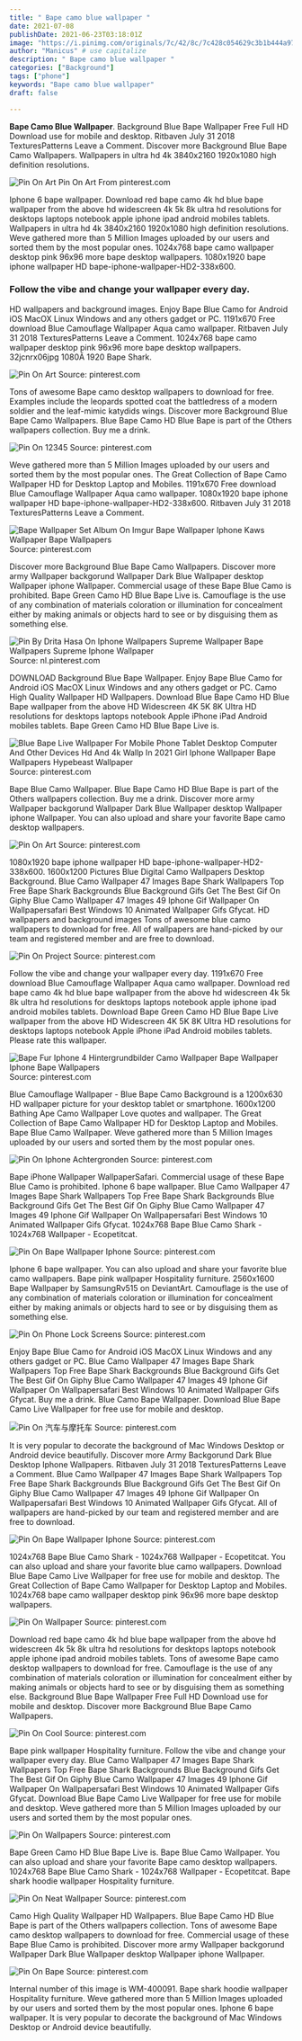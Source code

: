 ```yaml
---
title: " Bape camo blue wallpaper "
date: 2021-07-08
publishDate: 2021-06-23T03:18:01Z
image: "https://i.pinimg.com/originals/7c/42/8c/7c428c054629c3b1b444a97119d28b8a.jpg"
author: "Manicus" # use capitalize
description: " Bape camo blue wallpaper "
categories: ["Background"]
tags: ["phone"]
keywords: "Bape camo blue wallpaper"
draft: false

---
```



**Bape Camo Blue Wallpaper**. Background Blue Bape Wallpaper Free Full HD Download use for mobile and desktop. Ritbaven July 31 2018 TexturesPatterns Leave a Comment. Discover more Background Blue Bape Camo Wallpapers. Wallpapers in ultra hd 4k 3840x2160 1920x1080 high definition resolutions.

![Pin On Art](https://i.pinimg.com/736x/a4/4e/86/a44e86ea12b7280c1e3c9ee1c55d5fb1.jpg "Pin On Art")
Pin On Art From pinterest.com


Iphone 6 bape wallpaper. Download red bape camo 4k hd blue bape wallpaper from the above hd widescreen 4k 5k 8k ultra hd resolutions for desktops laptops notebook apple iphone ipad android mobiles tablets. Wallpapers in ultra hd 4k 3840x2160 1920x1080 high definition resolutions. Weve gathered more than 5 Million Images uploaded by our users and sorted them by the most popular ones. 1024x768 bape camo wallpaper desktop pink 96x96 more bape desktop wallpapers. 1080x1920 bape iphone wallpaper HD bape-iphone-wallpaper-HD2-338x600.

### Follow the vibe and change your wallpaper every day.

HD wallpapers and background images. Enjoy Bape Blue Camo for Android iOS MacOX Linux Windows and any others gadget or PC. 1191x670 Free download Blue Camouflage Wallpaper Aqua camo wallpaper. Ritbaven July 31 2018 TexturesPatterns Leave a Comment. 1024x768 bape camo wallpaper desktop pink 96x96 more bape desktop wallpapers. 32jcnrx06jpg 1080Ã 1920 Bape Shark.


![Pin On Art](https://i.pinimg.com/736x/ed/ab/2e/edab2ebcaae39d5e551ad639cfb8c1fb.jpg "Pin On Art")
Source: pinterest.com

Tons of awesome Bape camo desktop wallpapers to download for free. Examples include the leopards spotted coat the battledress of a modern soldier and the leaf-mimic katydids wings. Discover more Background Blue Bape Camo Wallpapers. Blue Bape Camo HD Blue Bape is part of the Others wallpapers collection. Buy me a drink.

![Pin On 12345](https://i.pinimg.com/736x/56/f3/66/56f366610aa6b24655bb752ebd8909a6.jpg "Pin On 12345")
Source: pinterest.com

Weve gathered more than 5 Million Images uploaded by our users and sorted them by the most popular ones. The Great Collection of Bape Camo Wallpaper HD for Desktop Laptop and Mobiles. 1191x670 Free download Blue Camouflage Wallpaper Aqua camo wallpaper. 1080x1920 bape iphone wallpaper HD bape-iphone-wallpaper-HD2-338x600. Ritbaven July 31 2018 TexturesPatterns Leave a Comment.

![Bape Wallpaper Set Album On Imgur Bape Wallpaper Iphone Kaws Wallpaper Bape Wallpapers](https://i.pinimg.com/originals/06/e3/26/06e3261c1fd79bdc62992654adc74452.png "Bape Wallpaper Set Album On Imgur Bape Wallpaper Iphone Kaws Wallpaper Bape Wallpapers")
Source: pinterest.com

Discover more Background Blue Bape Camo Wallpapers. Discover more army Wallpaper backgorund Wallpaper Dark Blue Wallpaper desktop Wallpaper iphone Wallpaper. Commercial usage of these Bape Blue Camo is prohibited. Bape Green Camo HD Blue Bape Live is. Camouflage is the use of any combination of materials coloration or illumination for concealment either by making animals or objects hard to see or by disguising them as something else.

![Pin By Drita Hasa On Iphone Wallpapers Supreme Wallpaper Bape Wallpapers Supreme Iphone Wallpaper](https://i.pinimg.com/736x/05/b1/88/05b1889fa6aa34154460fe6e47679c61.jpg "Pin By Drita Hasa On Iphone Wallpapers Supreme Wallpaper Bape Wallpapers Supreme Iphone Wallpaper")
Source: nl.pinterest.com

DOWNLOAD Background Blue Bape Wallpaper. Enjoy Bape Blue Camo for Android iOS MacOX Linux Windows and any others gadget or PC. Camo High Quality Wallpaper HD Wallpapers. Download Blue Bape Camo HD Blue Bape wallpaper from the above HD Widescreen 4K 5K 8K Ultra HD resolutions for desktops laptops notebook Apple iPhone iPad Android mobiles tablets. Bape Green Camo HD Blue Bape Live is.

![Blue Bape Live Wallpaper For Mobile Phone Tablet Desktop Computer And Other Devices Hd And 4k Wallp In 2021 Girl Iphone Wallpaper Bape Wallpapers Hypebeast Wallpaper](https://i.pinimg.com/originals/81/79/e5/8179e5842a25bfd6cd918453b67dbf99.jpg "Blue Bape Live Wallpaper For Mobile Phone Tablet Desktop Computer And Other Devices Hd And 4k Wallp In 2021 Girl Iphone Wallpaper Bape Wallpapers Hypebeast Wallpaper")
Source: pinterest.com

Bape Blue Camo Wallpaper. Blue Bape Camo HD Blue Bape is part of the Others wallpapers collection. Buy me a drink. Discover more army Wallpaper backgorund Wallpaper Dark Blue Wallpaper desktop Wallpaper iphone Wallpaper. You can also upload and share your favorite Bape camo desktop wallpapers.

![Pin On Art](https://i.pinimg.com/736x/a4/4e/86/a44e86ea12b7280c1e3c9ee1c55d5fb1.jpg "Pin On Art")
Source: pinterest.com

1080x1920 bape iphone wallpaper HD bape-iphone-wallpaper-HD2-338x600. 1600x1200 Pictures Blue Digital Camo Wallpapers Desktop Background. Blue Camo Wallpaper 47 Images Bape Shark Wallpapers Top Free Bape Shark Backgrounds Blue Background Gifs Get The Best Gif On Giphy Blue Camo Wallpaper 47 Images 49 Iphone Gif Wallpaper On Wallpapersafari Best Windows 10 Animated Wallpaper Gifs Gfycat. HD wallpapers and background images Tons of awesome blue camo wallpapers to download for free. All of wallpapers are hand-picked by our team and registered member and are free to download.

![Pin On Project](https://i.pinimg.com/originals/67/29/f0/6729f05969a779e1c5a24a0144a95169.png "Pin On Project")
Source: pinterest.com

Follow the vibe and change your wallpaper every day. 1191x670 Free download Blue Camouflage Wallpaper Aqua camo wallpaper. Download red bape camo 4k hd blue bape wallpaper from the above hd widescreen 4k 5k 8k ultra hd resolutions for desktops laptops notebook apple iphone ipad android mobiles tablets. Download Bape Green Camo HD Blue Bape Live wallpaper from the above HD Widescreen 4K 5K 8K Ultra HD resolutions for desktops laptops notebook Apple iPhone iPad Android mobiles tablets. Please rate this wallpaper.

![Bape Fur Iphone 4 Hintergrundbilder Camo Wallpaper Bape Wallpaper Iphone Bape Wallpapers](https://i.pinimg.com/originals/ef/e2/02/efe2020e085b7f44a98de0c186d2f5c2.jpg "Bape Fur Iphone 4 Hintergrundbilder Camo Wallpaper Bape Wallpaper Iphone Bape Wallpapers")
Source: pinterest.com

Blue Camouflage Wallpaper - Blue Bape Camo Background is a 1200x630 HD wallpaper picture for your desktop tablet or smartphone. 1600x1200 Bathing Ape Camo Wallpaper Love quotes and wallpaper. The Great Collection of Bape Camo Wallpaper HD for Desktop Laptop and Mobiles. Bape Blue Camo Wallpaper. Weve gathered more than 5 Million Images uploaded by our users and sorted them by the most popular ones.

![Pin On Iphone Achtergronden](https://i.pinimg.com/736x/b6/e8/20/b6e820704d9020b0018c4988776ec4b2.jpg "Pin On Iphone Achtergronden")
Source: pinterest.com

Bape iPhone Wallpaper WallpaperSafari. Commercial usage of these Bape Blue Camo is prohibited. Iphone 6 bape wallpaper. Blue Camo Wallpaper 47 Images Bape Shark Wallpapers Top Free Bape Shark Backgrounds Blue Background Gifs Get The Best Gif On Giphy Blue Camo Wallpaper 47 Images 49 Iphone Gif Wallpaper On Wallpapersafari Best Windows 10 Animated Wallpaper Gifs Gfycat. 1024x768 Bape Blue Camo Shark - 1024x768 Wallpaper - Ecopetitcat.

![Pin On Bape Wallpaper Iphone](https://i.pinimg.com/474x/ca/ab/d3/caabd3637d35b76a39ee64af25a46235.jpg "Pin On Bape Wallpaper Iphone")
Source: pinterest.com

Iphone 6 bape wallpaper. You can also upload and share your favorite blue camo wallpapers. Bape pink wallpaper Hospitality furniture. 2560x1600 Bape Wallpaper by SamsungRv515 on DeviantArt. Camouflage is the use of any combination of materials coloration or illumination for concealment either by making animals or objects hard to see or by disguising them as something else.

![Pin On Phone Lock Screens](https://i.pinimg.com/originals/0e/be/02/0ebe020adc6897784a6c965d44aa02eb.png "Pin On Phone Lock Screens")
Source: pinterest.com

Enjoy Bape Blue Camo for Android iOS MacOX Linux Windows and any others gadget or PC. Blue Camo Wallpaper 47 Images Bape Shark Wallpapers Top Free Bape Shark Backgrounds Blue Background Gifs Get The Best Gif On Giphy Blue Camo Wallpaper 47 Images 49 Iphone Gif Wallpaper On Wallpapersafari Best Windows 10 Animated Wallpaper Gifs Gfycat. Buy me a drink. Blue Camo Bape Wallpaper. Download Blue Bape Camo Live Wallpaper for free use for mobile and desktop.

![Pin On 汽车与摩托车](https://i.pinimg.com/736x/8c/f6/b3/8cf6b34d0a9906bf0ba866f632510aa4.jpg "Pin On 汽车与摩托车")
Source: pinterest.com

It is very popular to decorate the background of Mac Windows Desktop or Android device beautifully. Discover more Army Backgorund Dark Blue Desktop Iphone Wallpapers. Ritbaven July 31 2018 TexturesPatterns Leave a Comment. Blue Camo Wallpaper 47 Images Bape Shark Wallpapers Top Free Bape Shark Backgrounds Blue Background Gifs Get The Best Gif On Giphy Blue Camo Wallpaper 47 Images 49 Iphone Gif Wallpaper On Wallpapersafari Best Windows 10 Animated Wallpaper Gifs Gfycat. All of wallpapers are hand-picked by our team and registered member and are free to download.

![Pin On Bape Wallpaper Iphone](https://i.pinimg.com/736x/4b/f7/87/4bf787fd8cb053ca9d1a00ca270f08c0.jpg "Pin On Bape Wallpaper Iphone")
Source: pinterest.com

1024x768 Bape Blue Camo Shark - 1024x768 Wallpaper - Ecopetitcat. You can also upload and share your favorite blue camo wallpapers. Download Blue Bape Camo Live Wallpaper for free use for mobile and desktop. The Great Collection of Bape Camo Wallpaper for Desktop Laptop and Mobiles. 1024x768 bape camo wallpaper desktop pink 96x96 more bape desktop wallpapers.

![Pin On Wallpaper](https://i.pinimg.com/originals/eb/2b/e5/eb2be57bd826a97babc4af3ec7f59865.png "Pin On Wallpaper")
Source: pinterest.com

Download red bape camo 4k hd blue bape wallpaper from the above hd widescreen 4k 5k 8k ultra hd resolutions for desktops laptops notebook apple iphone ipad android mobiles tablets. Tons of awesome Bape camo desktop wallpapers to download for free. Camouflage is the use of any combination of materials coloration or illumination for concealment either by making animals or objects hard to see or by disguising them as something else. Background Blue Bape Wallpaper Free Full HD Download use for mobile and desktop. Discover more Background Blue Bape Camo Wallpapers.

![Pin On Cool](https://i.pinimg.com/originals/0e/08/33/0e0833521f952a50d8e019340844e2aa.jpg "Pin On Cool")
Source: pinterest.com

Bape pink wallpaper Hospitality furniture. Follow the vibe and change your wallpaper every day. Blue Camo Wallpaper 47 Images Bape Shark Wallpapers Top Free Bape Shark Backgrounds Blue Background Gifs Get The Best Gif On Giphy Blue Camo Wallpaper 47 Images 49 Iphone Gif Wallpaper On Wallpapersafari Best Windows 10 Animated Wallpaper Gifs Gfycat. Download Blue Bape Camo Live Wallpaper for free use for mobile and desktop. Weve gathered more than 5 Million Images uploaded by our users and sorted them by the most popular ones.

![Pin On Wallpapers](https://i.pinimg.com/originals/d2/c9/a0/d2c9a030c6edbddf7119a2f0cfece106.jpg "Pin On Wallpapers")
Source: pinterest.com

Bape Green Camo HD Blue Bape Live is. Bape Blue Camo Wallpaper. You can also upload and share your favorite Bape camo desktop wallpapers. 1024x768 Bape Blue Camo Shark - 1024x768 Wallpaper - Ecopetitcat. Bape shark hoodie wallpaper Hospitality furniture.

![Pin On Neat Wallpaper](https://i.pinimg.com/originals/1b/d7/d5/1bd7d5b84a81a51b0c4c15a4e5bc724c.gif "Pin On Neat Wallpaper")
Source: pinterest.com

Camo High Quality Wallpaper HD Wallpapers. Blue Bape Camo HD Blue Bape is part of the Others wallpapers collection. Tons of awesome Bape camo desktop wallpapers to download for free. Commercial usage of these Bape Blue Camo is prohibited. Discover more army Wallpaper backgorund Wallpaper Dark Blue Wallpaper desktop Wallpaper iphone Wallpaper.

![Pin On Bape](https://i.pinimg.com/originals/7c/42/8c/7c428c054629c3b1b444a97119d28b8a.jpg "Pin On Bape")
Source: pinterest.com

Internal number of this image is WM-400091. Bape shark hoodie wallpaper Hospitality furniture. Weve gathered more than 5 Million Images uploaded by our users and sorted them by the most popular ones. Iphone 6 bape wallpaper. It is very popular to decorate the background of Mac Windows Desktop or Android device beautifully.

